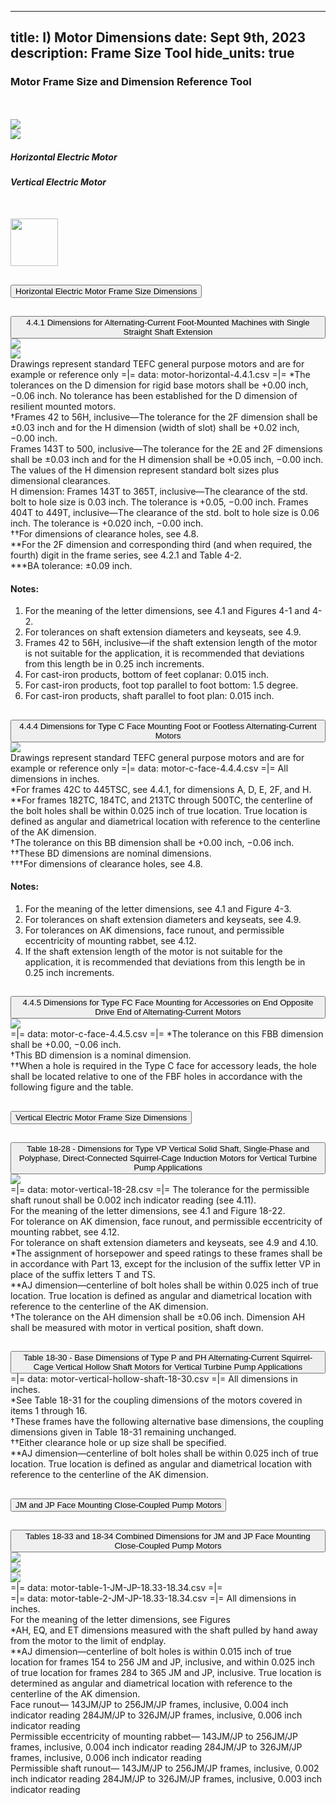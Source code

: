 -----
title: I) Motor Dimensions
date: Sept 9th, 2023
description: Frame Size Tool
hide_units: true
-----

<h3>Motor Frame Size and Dimension Reference Tool</h3>

<div id="nema-section">
<div class="row" style="margin-top:50px">
    <div class="col-6 d-flex justify-content-center"><img src="./images/HorizontalMotor.png" style="max-width:75%;height:auto"></div>
    <div class="col-6 d-flex justify-content-center"><img src="./images/VerticalMotor.png" style="max-width:75%;height:auto"></div>
</div>
<div class="row">
    <div class="col-6 d-flex justify-content-center"><h5>Horizontal Electric Motor</h5></div>
    <div class="col-6 d-flex justify-content-center"><h5>Vertical Electric Motor</h5></div>
</div>
<div class="row" style="margin-top:50px">
    <div class="col-12"><img src="./images/NEMALogo-s.jpg" style="height:76px"></div>
</div>

<div class="accordion" id="accordionPanelsStayOpenExample" style="--bs-accordion-btn-bg:#008080;--bs-accordion-btn-color:white;">
    <div class="accordion-item mt-2" >
        <h2 class="accordion-header" id="headingOne" style="margin-bottom:0">
        <button class="accordion-button collapsed" type="button" data-bs-toggle="collapse"
            data-bs-target="#panelsStayOpen-collapseOne" aria-expanded="false">
            Horizontal Electric Motor Frame Size Dimensions
        </button>
        </h2>
        <div id="panelsStayOpen-collapseOne" class="accordion-collapse collapse" aria-labelledby="headingOne">
            <div class="accordion-body">
                <div class="accordion" id="accordionPanelsStayOpenExample-1" style="--bs-accordion-btn-bg:#AAEFD3">
                    <div class="accordion-item mt-2">
                        <h2 class="accordion-header" id="headingOne-1" style="margin-bottom:0">
                        <button class="accordion-button collapsed" type="button" data-bs-toggle="collapse"
                            data-bs-target="#panelsStayOpen-collapseOne-1" aria-expanded="false">
                            4.4.1 Dimensions for Alternating-Current Foot-Mounted Machines with Single Straight Shaft Extension
                        </button>
                        </h2>
                        <div id="panelsStayOpen-collapseOne-1" class="accordion-collapse collapse" aria-labelledby="headingOne-1">
                            <div class="accordion-body">
                                <div class="row">
                                    <div class="col-6"><img src="./images/motor-4.4.1-1.png "></div>
                                    <div class="col-6"><img src="./images/motor-4.4.1-2.png "></div>
                                </div>
                                <div style="padding:0">
                                    Drawings represent standard TEFC general purpose motors and are for example or reference only
                                    =|=
                                    data: motor-horizontal-4.4.1.csv
                                    =|=
                                    *The tolerances on the D dimension for rigid base motors shall be +0.00 inch, −0.06 inch. No tolerance has been established for the D dimension of resilient mounted motors.
                                    <br>
                                    †Frames 42 to 56H, inclusive—The tolerance for the 2F dimension shall be ±0.03 inch and for the H dimension (width of slot) shall be +0.02 inch, −0.00 inch.
                                    <br>
                                    Frames 143T to 500, inclusive—The tolerance for the 2E and 2F dimensions shall be ±0.03 inch and for the H dimension shall be +0.05 inch, −0.00 inch.
                                    <br>
                                    The values of the H dimension represent standard bolt sizes plus dimensional clearances.
                                    <br>
                                    H dimension: Frames 143T to 365T, inclusive—The clearance of the std. bolt to hole size is 0.03 inch. The tolerance is +0.05, −0.00 inch. Frames 404T to 449T, inclusive—The clearance of the std. bolt to hole size is 0.06 inch. The tolerance is +0.020 inch, −0.00 inch.
                                    <br>
                                    ††For dimensions of clearance holes, see 4.8.
                                    <br>
                                    **For the 2F dimension and corresponding third (and when required, the fourth) digit in the frame series, see 4.2.1 and Table 4-2.
                                    <br>
                                    ***BA tolerance: ±0.09 inch.
                                    <br>
                                    <h4>Notes:</h4>
                                    <ol type="1">
                                        <li>For the meaning of the letter dimensions, see 4.1 and Figures 4-1 and 4-2.</li>
                                        <li>For tolerances on shaft extension diameters and keyseats, see 4.9.</li>
                                        <li>Frames 42 to 56H, inclusive—if the shaft extension length of the motor is not suitable for the application, it is recommended that deviations from this length be in 0.25 inch increments.</li>
                                        <li>For cast-iron products, bottom of feet coplanar: 0.015 inch.</li>
                                        <li>For cast-iron products, foot top parallel to foot bottom: 1.5 degree.</li>
                                        <li>For cast-iron products, shaft parallel to foot plan: 0.015 inch.</li>
                                    </ol>
                                </div>
                            </div>
                        </div>
                    </div>
                    <div class="accordion-item mt-2">
                        <h2 class="accordion-header" id="headingTwo-1" style="margin-bottom:0">
                        <button class="accordion-button collapsed" type="button" data-bs-toggle="collapse"
                            data-bs-target="#panelsStayOpen-collapseTwo-1" aria-expanded="false"
                            aria-controls="panelsStayOpen-collapseTwo-1">
                            4.4.4 Dimensions for Type C Face Mounting Foot or Footless Alternating-Current Motors
                        </button>
                        </h2>
                        <div id="panelsStayOpen-collapseTwo-1" class="accordion-collapse collapse" aria-labelledby="headingTwo-1">
                            <div class="accordion-body">
                                <div class="row"><div class="col-3"></div><div class="col-6"><img src="./images/motor-4.4.4.png "></div></div>
                                <div style="padding:0">
                                    Drawings represent standard TEFC general purpose motors and are for example or reference only
                                    =|=
                                    data: motor-c-face-4.4.4.csv
                                    =|=
                                    All dimensions in inches.
                                    <br>
                                    *For frames 42C to 445TSC, see 4.4.1, for dimensions A, D, E, 2F, and H.
                                    <br>
                                    **For frames 182TC, 184TC, and 213TC through 500TC, the centerline of the bolt holes shall be within 0.025 inch of true location. True location is defined as angular and diametrical location with reference to the centerline of the AK dimension.
                                    <br>
                                    †The tolerance on this BB dimension shall be +0.00 inch, −0.06 inch.
                                    <br>
                                    ††These BD dimensions are nominal dimensions.
                                    <br>
                                    †††For dimensions of clearance holes, see 4.8.
                                    <br>
                                    <h4>Notes:</h4>
                                    <ol type="1">
                                        <li>For the meaning of the letter dimensions, see 4.1 and Figure 4-3.</li>
                                        <li>For tolerances on shaft extension diameters and keyseats, see 4.9.</li>
                                        <li>For tolerances on AK dimensions, face runout, and permissible eccentricity of mounting rabbet, see 4.12.</li>
                                        <li>If the shaft extension length of the motor is not suitable for the application, it is recommended that deviations from this length be in 0.25 inch increments.</li>
                                    <ol>
                                </div>
                            </div>
                        </div>
                    </div>
                    <div class="accordion-item mt-2">
                        <h2 class="accordion-header" id="headingThree-2" style="margin-bottom:0">
                        <button class="accordion-button collapsed" type="button" data-bs-toggle="collapse"
                            data-bs-target="#panelsStayOpen-collapseThree-2" aria-expanded="false"
                            aria-controls="panelsStayOpen-collapseThree-2">
                            4.4.5 Dimensions for Type FC Face Mounting for Accessories on End Opposite Drive End of Alternating-Current Motors</button>
                        </h2>
                        <div id="panelsStayOpen-collapseThree-2" class="accordion-collapse collapse" aria-labelledby="headingThree-2">
                            <div class="accordion-body">
                                <div class="row"><div class="col-3"></div><div class="col-6"><img src="./images/motor-4.4.5.png "></div></div>
                                <div style="padding:0">
                                    =|=
                                    data: motor-c-face-4.4.5.csv
                                    =|=
                                    *The tolerance on this FBB dimension shall be +0.00, −0.06 inch.
                                    <br>
                                    †This BD dimension is a nominal dimension.
                                    <br>
                                    ††When a hole is required in the Type C face for accessory leads, the hole shall be located relative to one of the FBF holes in accordance with the following figure and the table.
                                </div>
                            </div>
                        </div>
                    </div>
                </div>
            </div>
        </div> 
    </div> 
    <div class="accordion-item mt-2">
        <h2 class="accordion-header" id="headingOne-2" style="margin-bottom:0">
            <button class="accordion-button collapsed" type="button" data-bs-toggle="collapse"
                data-bs-target="#panelsStayOpen-collapseOne-2" aria-expanded="false">
                Vertical Electric Motor Frame Size Dimensions
            </button>
        </h2>
        <div id="panelsStayOpen-collapseOne-2" class="accordion-collapse collapse" aria-labelledby="headingOne-2">
            <div class="accordion-body">
                <div class="accordion" id="accordionPanelsStayOpenExample-2" style="--bs-accordion-btn-bg:#AAEFD3">
                    <div class="accordion-item mt-2">
                        <h2 class="accordion-header" id="headingFive-2" style="margin-bottom:0">
                        <button class="accordion-button collapsed" type="button" data-bs-toggle="collapse"
                            data-bs-target="#panelsStayOpen-collapseFive-2" aria-expanded="false"
                            aria-controls="panelsStayOpen-collapseFive-2">
                            Table 18-28 - Dimensions for Type VP Vertical Solid Shaft, Single-Phase and Polyphase, Direct-Connected Squirrel-Cage Induction Motors for Vertical Turbine Pump Applications
                        </button>
                        </h2>
                        <div id="panelsStayOpen-collapseFive-2" class="accordion-collapse collapse" aria-labelledby="headingFive-2">
                            <div class="accordion-body">
                                <div class="row"><div class="col-3"></div><div class="col-6"><img src="./images/motor-vert-18-28-18-30.png "></div></div>
                                <div style="padding:0">
                                    =|=
                                    data: motor-vertical-18-28.csv
                                    =|=
                                    The tolerance for the permissible shaft runout shall be 0.002 inch indicator reading (see 4.11).
                                    <br>
                                    For the meaning of the letter dimensions, see 4.1 and Figure 18-22.
                                    <br>
                                    For tolerance on AK dimension, face runout, and permissible eccentricity of mounting rabbet, see 4.12.
                                    <br>
                                    For tolerance on shaft extension diameters and keyseats, see 4.9 and 4.10.
                                    <br>
                                    *The assignment of horsepower and speed ratings to these frames shall be in accordance with Part 13, except for the inclusion of the suffix letter VP in place of the suffix letters T and TS.
                                    <br>
                                    **AJ dimension—centerline of bolt holes shall be within 0.025 inch of true location. True location is defined as angular and diametrical location with reference to the centerline of the AK dimension.
                                    <br>
                                    †The tolerance on the AH dimension shall be ±0.06 inch. Dimension AH shall be measured with motor in vertical position, shaft down.
                                </div>
                            </div>
                        </div>
                    </div>
                    <div class="accordion-item mt-2">
                        <h2 class="accordion-header" id="headingFour-2" style="margin-bottom:0">
                        <button class="accordion-button collapsed" type="button" data-bs-toggle="collapse"
                            data-bs-target="#panelsStayOpen-collapseFour-2" aria-expanded="false"
                            aria-controls="panelsStayOpen-collapseFour-2">
                            Table 18-30 - Base Dimensions of Type P and PH Alternating-Current Squirrel-Cage Vertical Hollow Shaft Motors for Vertical Turbine Pump Applications</button>
                        </h2>
                        <div id="panelsStayOpen-collapseFour-2" class="accordion-collapse collapse" aria-labelledby="headingFour-2">
                            <div class="accordion-body">
                                <div class="row"><div class="col-3"></div><div class="col-6"><!--img src="./motor-vert-18-28-18-30.png "--></div></div>
                                <div style="padding:0">
                                    =|=
                                    data: motor-vertical-hollow-shaft-18-30.csv
                                    =|=
                                    All dimensions in inches.
                                    <br>
                                    *See Table 18-31 for the coupling dimensions of the motors covered in items 1 through 16.
                                    <br>
                                    †These frames have the following alternative base dimensions, the coupling dimensions given in Table 18-31 remaining unchanged.
                                    <br>
                                    ††Either clearance hole or up size shall be specified.
                                    <br>
                                    **AJ dimension—centerline of bolt holes shall be within 0.025 inch of true location. True location is defined as angular and diametrical location with reference to the centerline of the AK dimension.
                                </div>
                            </div>
                        </div>
                    </div>
                </div>
            </div>
        </div>
    </div>
    <div class="accordion-item mt-2">
        <h2 class="accordion-header" id="headingOne-3" style="margin-bottom:0">
            <button class="accordion-button collapsed" type="button" data-bs-toggle="collapse"
                data-bs-target="#panelsStayOpen-collapseOne-3" aria-expanded="false">
                JM and JP Face Mounting Close-Coupled Pump Motors
            </button>
        </h2>
        <div id="panelsStayOpen-collapseOne-3" class="accordion-collapse collapse" aria-labelledby="headingOne-3">
            <div class="accordion-body">
                <div class="accordion" id="accordionPanelsStayOpenExample-3" style="--bs-accordion-btn-bg:#AAEFD3">
                    <div class="accordion-item mt-2">
                        <h2 class="accordion-header" id="headingSix-3" style="margin-bottom:0">
                        <button class="accordion-button collapsed" type="button" data-bs-toggle="collapse"
                            data-bs-target="#panelsStayOpen-collapseSix-3" aria-expanded="false"
                            aria-controls="panelsStayOpen-collapseSix-3">
                            Tables 18-33 and 18-34 Combined Dimensions for JM and JP Face Mounting Close-Coupled Pump Motors
                        </button>
                        </h2>
                        <div id="panelsStayOpen-collapseSix-3" class="accordion-collapse collapse" aria-labelledby="headingSix-3">
                            <div class="accordion-body">
                                <div class="row"><div class="col-3"></div><div class="col-6"><img src="./images/motor-JM-JP-18.33-18.34-1.png "></div></div>
                                <div class="row mt-2"><div class="col-6"><img src="./images/motor-JM-JP-18.33-18.34-2.png "></div><div class="col-6"><img src="./images/motor-JM-JP-18.33-18.34-3.png "></div></div>
                                <div style="padding:0">
                                    =|=
                                    data: motor-table-1-JM-JP-18.33-18.34.csv
                                    =|=
                                    <br>
                                    =|=
                                    data: motor-table-2-JM-JP-18.33-18.34.csv
                                    =|=
                                    All dimensions in inches.
                                    <br>
                                    For the meaning of the letter dimensions, see Figures
                                    <br>
                                    *AH, EQ, and ET dimensions measured with the shaft pulled by hand away from the motor to the limit of endplay.
                                    <br>
                                    **AJ dimension—centerline of bolt holes is within 0.015 inch of true location for frames 154 to 256 JM and JP, inclusive, and within 0.025 inch of true location for frames 284 to 365 JM and JP, inclusive. True location is determined as angular and diametrical location with reference to the centerline of the AK dimension.
                                    <br>
                                    Face runout—
                                    143JM/JP to 256JM/JP frames, inclusive, 0.004 inch indicator reading
                                    284JM/JP to 326JM/JP frames, inclusive, 0.006 inch indicator reading
                                    <br>
                                    Permissible eccentricity of mounting rabbet—
                                    143JM/JP to 256JM/JP frames, inclusive, 0.004 inch indicator reading
                                    284JM/JP to 326JM/JP frames, inclusive, 0.006 inch indicator reading
                                    <br>
                                    Permissible shaft runout—
                                    143JM/JP to 256JM/JP frames, inclusive, 0.002 inch indicator reading
                                    284JM/JP to 326JM/JP frames, inclusive, 0.003 inch indicator reading
                                </div>
                            </div>
                        </div>
                    </div>
                </div>
            </div>
        </div>
    </div>
</div>
</div>

<div id="iec-section" style="display:none;">
<div class="row" style="margin-top:50px;">
    <div class="col-12"><img src="./images/IECLogo-s.jpg" style="height:100px"></div>
</div>
<div class="accordion" id="accordionPanelsStayOpenExample-iec" style="--bs-accordion-btn-bg:#0061aa;--bs-accordion-btn-color:white;">
    <div class="accordion-item mt-2">
        <h2 class="accordion-header" id="headingOne-iec" style="margin-bottom:0">
        <button class="accordion-button collapsed" type="button" data-bs-toggle="collapse"
            data-bs-target="#panelsStayOpen-collapseOne-iec" aria-expanded="false">
            Horizontal Electric Motor Frame Size Dimensions
        </button>
        </h2>
        <div id="panelsStayOpen-collapseOne-iec" class="accordion-collapse collapse" aria-labelledby="headingOne-iec">
            <div class="accordion-body">
                <div class="accordion" id="accordionPanelsStayOpenExample-iec-1" style="--bs-accordion-btn-bg:#a5cbeb">
                    <div class="accordion-item mt-2">
                        <h2 class="accordion-header" id="headingOne-iec-1" style="margin-bottom:0">
                        <button class="accordion-button collapsed" type="button" data-bs-toggle="collapse"
                            data-bs-target="#panelsStayOpen-collapseOne-iec-1" aria-expanded="false">
                            TBD
                        </button>
                        </h2>
                        <div id="panelsStayOpen-collapseOne-iec-1" class="accordion-collapse collapse" aria-labelledby="headingOne-1">
                            <div class="accordion-body">
                                <div class="row">
                                    <div class="col-6"><img src="./images/motor-4.4.1-1.png "></div>
                                    <div class="col-6"><img src="./images/motor-4.4.1-2.png "></div>
                                </div>
                                <div style="padding:0">
                                    Put Content here
                                </div>
                            </div>
                        </div>
                    </div>
                    <div class="accordion-item mt-2">
                        <h2 class="accordion-header" id="headingTwo-iec-1" style="margin-bottom:0">
                        <button class="accordion-button collapsed" type="button" data-bs-toggle="collapse"
                            data-bs-target="#panelsStayOpen-collapseTwo-iec-1" aria-expanded="false"
                            aria-controls="panelsStayOpen-collapseTwo-iec-1">
                            TBD
                        </button>
                        </h2>
                        <div id="panelsStayOpen-collapseTwo-iec-1" class="accordion-collapse collapse" aria-labelledby="headingTwo-iec-1">
                            <div class="accordion-body">
                                <div class="row"><div class="col-3"></div><div class="col-6"><img src="./images/motor-4.4.4.png "></div></div>
                                <div style="padding:0">
                                    Put Content Here
                                </div>
                            </div>
                        </div>
                    </div>
                    <div class="accordion-item mt-2">
                        <h2 class="accordion-header" id="headingThree-iec-2" style="margin-bottom:0">
                        <button class="accordion-button collapsed" type="button" data-bs-toggle="collapse"
                            data-bs-target="#panelsStayOpen-collapseThree-iec-2" aria-expanded="false"
                            aria-controls="panelsStayOpen-collapseThree-iec-2">
                            TBD
                        </button>
                        </h2>
                        <div id="panelsStayOpen-collapseThree-iec-2" class="accordion-collapse collapse" aria-labelledby="headingThree-iec-2">
                            <div class="accordion-body">
                                <div class="row"><div class="col-3"></div><div class="col-6"><img src="./images/motor-4.4.5.png "></div></div>
                                <div style="padding:0">
                                    Put Content Here
                                </div>
                            </div>
                        </div>
                    </div>
                </div>
            </div>
        </div> 
    </div> 
    <div class="accordion-item mt-2">
        <h2 class="accordion-header" id="headingOne-iec-2" style="margin-bottom:0">
            <button class="accordion-button collapsed" type="button" data-bs-toggle="collapse"
                data-bs-target="#panelsStayOpen-collapseOne-iec-2" aria-expanded="false">
                Vertical Electric Motor Frame Size Dimensions
            </button>
        </h2>
        <div id="panelsStayOpen-collapseOne-iec-2" class="accordion-collapse collapse" aria-labelledby="headingOne-iec-2">
            <div class="accordion-body">
                <div class="accordion" id="accordionPanelsStayOpenExample-iec-2"  style="--bs-accordion-btn-bg:#a5cbeb">
                    <div class="accordion-item mt-2">
                        <h2 class="accordion-header" id="headingFive-iec-2" style="margin-bottom:0">
                        <button class="accordion-button collapsed" type="button" data-bs-toggle="collapse"
                            data-bs-target="#panelsStayOpen-collapseFive-iec-2" aria-expanded="false"
                            aria-controls="panelsStayOpen-collapseFive-iec-2">
                            TBD
                        </button>
                        </h2>
                        <div id="panelsStayOpen-collapseFive-iec-2" class="accordion-collapse collapse" aria-labelledby="headingFive-iec-2">
                            <div class="accordion-body">
                                <div class="row"><div class="col-3"></div><div class="col-6"><img src="./images/motor-vert-18-28-18-30.png "></div></div>
                                <div style="padding:0">
                                    Put Content Here
                                </div>
                            </div>
                        </div>
                    </div>
                    <div class="accordion-item mt-2">
                        <h2 class="accordion-header" id="headingFour-iec-2" style="margin-bottom:0">
                        <button class="accordion-button collapsed" type="button" data-bs-toggle="collapse"
                            data-bs-target="#panelsStayOpen-collapseFour-iec-2" aria-expanded="false"
                            aria-controls="panelsStayOpen-collapseFour-iec-2">
                            TBD
                        </button>
                        </h2>
                        <div id="panelsStayOpen-collapseFour-iec-2" class="accordion-collapse collapse" aria-labelledby="headingFour-iec-2">
                            <div class="accordion-body">
                                <div class="row"><div class="col-3"></div><div class="col-6"><!--img src="./motor-vert-18-28-18-30.png "--></div></div>
                                <div style="padding:0">
                                    Put Content Here
                                </div>
                            </div>
                        </div>
                    </div>
                </div>
            </div>
        </div>
    </div>
</div>
</div>